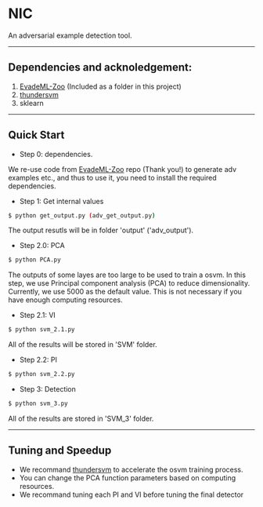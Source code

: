 # NIC

An adversarial example detection tool.

---
## Dependencies and acknoledgement:
1. [EvadeML-Zoo](https://github.com/mzweilin/EvadeML-Zoo) (Included as a folder in this project)
2. [thundersvm](https://github.com/Xtra-Computing/thundersvm)
3. sklearn

---
## Quick Start

- Step 0: dependencies.

We re-use code from [EvadeML-Zoo](https://github.com/mzweilin/EvadeML-Zoo) repo (Thank you!) to generate adv examples etc., and thus to use it, you need to install the required dependencies.

- Step 1: Get internal values

```bash
$ python get_output.py (adv_get_output.py)
```

The output resutls will be in folder 'output' ('adv_output').

- Step 2.0: PCA

```bash
$ python PCA.py
```

The outputs of some layes are too large to be used to train a osvm. In this step, we use Principal component analysis (PCA) to reduce dimensionality. Currently, we use 5000 as the default value. This is not necessary if you have enough computing resources.
  
- Step 2.1: VI

```bash
$ python svm_2.1.py
```

All of the results will be stored in 'SVM' folder.

- Step 2.2: PI

```bash
$ python svm_2.2.py
```

- Step 3: Detection

```bash
$ python svm_3.py
```

All of the results are stored in 'SVM_3' folder.

---
## Tuning and Speedup

- We recommand [thundersvm](https://github.com/Xtra-Computing/thundersvm) to accelerate the osvm training process.
- You can change the PCA function parameters based on computing resources.
- We recommand tuning each PI and VI before tuning the final detector
